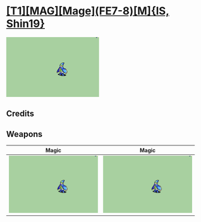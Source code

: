 # [\[T1\]\[MAG\]\[Mage\]\(FE7-8\)\[M\]{IS, Shin19}](../%5BT1%5D%5BMAG%5D%5BMage%5D(FE7-8)%5BM%5D%7BIS,%20Shin19%7D)

<img src="./6.%20Magic/Magic_000.png" alt="[T1][MAG][Mage](FE7-8)[M]{IS, Shin19} standing" />

## Credits



## Weapons


|Magic |Magic |
|  :---: | :---: |
| <img alt="Magic animation" src="./6.%20Magic/Magic.gif" /> | <img alt="Magic animation" src="./6.%20Magic%20(Fixed)%20%7BShin19%7D/Magic.gif" /> |
